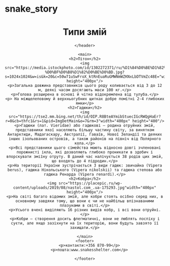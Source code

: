 # snake_story
<html>
<title>Типи змій</title>

<body>
    <header>
    <h1>Типи змій</h1>
    
    </header>

    <main>
    <h2>Пітон</h2>
    <img src="https://media.istockphoto.com/id/1302272371/ru/%D1%84%D0%BE%D1%82%D0%BE/%D0%B1%D0%B8%D1%80%D0%BC%D0%B0%D0%BD%D1%81%D0%BA%D0%B8%D0%B9-%D0%BF%D0%B8%D1%82%D0%BE%D0%BD.jpg?s=1024x1024&w=is&k=20&c=50w71uSwFroX_ktRnEuaRuGMWNmWZKNxLbDTVmZc48E="width="400px" height="400px"/>
    <p>Загальна довжина представників цього роду коливається від 3 до 12 м, деякі часом досягають маси 100 кг.</p>
    <p>Голова розширена в основі й чітко відокремлена від тулуба.</p>
    <p> На міжщелеповому й верхньогубних щитках добре помітні 2-4 глибоких ямки</p>
    <h2>Гадюки</h2>
    <img src="https://tse2.mm.bing.net/th/id/OIP.R8BteAYmibStuecIGcRWQgHaEr?r=0&cb=thfc1&rs=1&pid=ImgDetMain&o=7&rm=3"width="400px" height="400"/>
    <p>Гадюки (лат. Vieridae) або гадюкові – родина отруйних змій, представники якої населяють більшу частину світу, за винятком Антарктиди, Мадагаскару, Австралії, Гаваїв, Нової Зеландії та деяких інших ізольованих островів, а також районів на північ від Полярного кола.</p>
    <p>Всі представники цього сімейства мають відносно довгі зчленовані порожнисті ікла, які дозволяють глибоко проникати в здобич і впорскувати зміїну отруту. В даний час налічується 38 родів цих змій, що входять до 4 підродин.</p>
    <p>На території України зустрічається 3 види гадюк: звичайна (Vipera berus), гадюка Нікольського (Vipera nikolskii) та гадюка степова або гадюка Ренарда (Vipera renardi).</p>
    <h2>Кобра</h2>
    <img src="https://placepic.ru/wp-content/uploads/2019/08/nastol.com_.ua-175293.jpg"width="400px" height="400px"/>
    <p>На світі багато відомих змій, але кобри стоять осібно серед них, в основному завдяки тому, що вони є чи не найбільш впізнаваними плазунами в світі.</p>
    <p>Усього вчені виділяють 16 різних видів кобр, і всі вони отруйні.</p>
    <p>Кобри — створення досить флегматичні, вони не люблять поспіху і суєти, але якщо зазіхнути на їх територію, вони будуть завзято її захищати.</p>

    </main>
    <footer>
        <p>контакти:+356 870-99</p>
        <p>пошта:www.snakesshelter.com</p>
      
    </footer>
</body>

</html>
